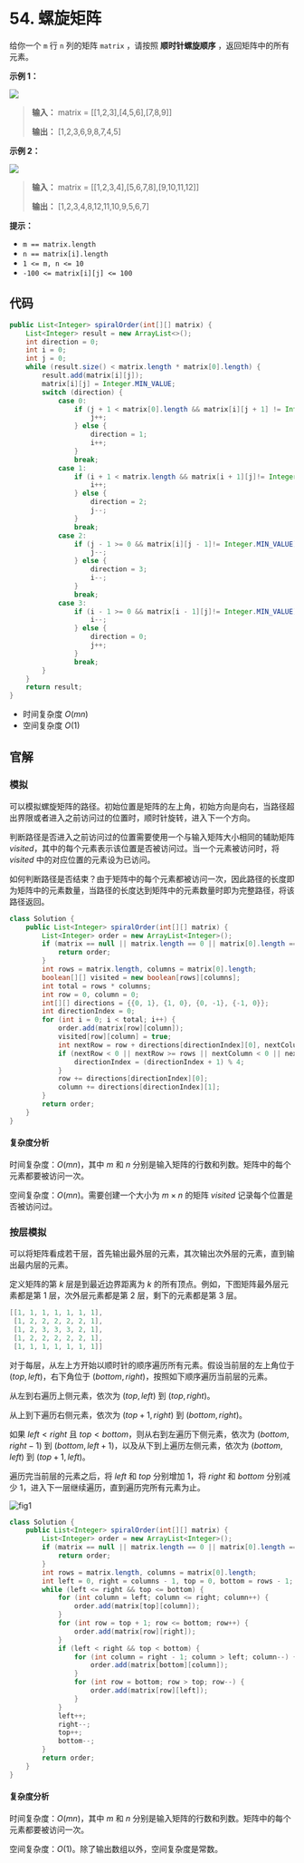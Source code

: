 # 54. 螺旋矩阵

给你一个 `m` 行 `n` 列的矩阵 `matrix` ，请按照 **顺时针螺旋顺序**  ，返回矩阵中的所有元素。

**示例 1：** 

![](http://public.file.lvshuhuai.cn/images\spiral1.jpg)
> **输入：** matrix = \[\[1,2,3],\[4,5,6],\[7,8,9]]
>
> **输出：** \[1,2,3,6,9,8,7,4,5]

**示例 2：** 

![](http://public.file.lvshuhuai.cn/images\spiral.jpg)
> **输入：** matrix = \[\[1,2,3,4],\[5,6,7,8],\[9,10,11,12]]
>
> **输出：** \[1,2,3,4,8,12,11,10,9,5,6,7]

**提示：** 

*   `m == matrix.length`
*   `n == matrix[i].length`
*   `1 <= m, n <= 10`
*   `-100 <= matrix[i][j] <= 100`

## 代码

```java
public List<Integer> spiralOrder(int[][] matrix) {
    List<Integer> result = new ArrayList<>();
    int direction = 0;
    int i = 0;
    int j = 0;
    while (result.size() < matrix.length * matrix[0].length) {
        result.add(matrix[i][j]);
        matrix[i][j] = Integer.MIN_VALUE;
        switch (direction) {
            case 0:
                if (j + 1 < matrix[0].length && matrix[i][j + 1] != Integer.MIN_VALUE) {
                    j++;
                } else {
                    direction = 1;
                    i++;
                }
                break;
            case 1:
                if (i + 1 < matrix.length && matrix[i + 1][j]!= Integer.MIN_VALUE) {
                    i++;
                } else {
                    direction = 2;
                    j--;
                }
                break;
            case 2:
                if (j - 1 >= 0 && matrix[i][j - 1]!= Integer.MIN_VALUE) {
                    j--;
                } else {
                    direction = 3;
                    i--;
                }
                break;
            case 3:
                if (i - 1 >= 0 && matrix[i - 1][j]!= Integer.MIN_VALUE) {
                    i--;
                } else {
                    direction = 0;
                    j++;
                }
                break;
        }
    }
    return result;
}
```

- 时间复杂度 $O(mn)$
- 空间复杂度 $O(1)$

## 官解

### 模拟

可以模拟螺旋矩阵的路径。初始位置是矩阵的左上角，初始方向是向右，当路径超出界限或者进入之前访问过的位置时，顺时针旋转，进入下一个方向。

判断路径是否进入之前访问过的位置需要使用一个与输入矩阵大小相同的辅助矩阵 $visited$，其中的每个元素表示该位置是否被访问过。当一个元素被访问时，将 $visited$ 中的对应位置的元素设为已访问。

如何判断路径是否结束？由于矩阵中的每个元素都被访问一次，因此路径的长度即为矩阵中的元素数量，当路径的长度达到矩阵中的元素数量时即为完整路径，将该路径返回。

```java
class Solution {
    public List<Integer> spiralOrder(int[][] matrix) {
        List<Integer> order = new ArrayList<Integer>();
        if (matrix == null || matrix.length == 0 || matrix[0].length == 0) {
            return order;
        }
        int rows = matrix.length, columns = matrix[0].length;
        boolean[][] visited = new boolean[rows][columns];
        int total = rows * columns;
        int row = 0, column = 0;
        int[][] directions = {{0, 1}, {1, 0}, {0, -1}, {-1, 0}};
        int directionIndex = 0;
        for (int i = 0; i < total; i++) {
            order.add(matrix[row][column]);
            visited[row][column] = true;
            int nextRow = row + directions[directionIndex][0], nextColumn = column + directions[directionIndex][1];
            if (nextRow < 0 || nextRow >= rows || nextColumn < 0 || nextColumn >= columns || visited[nextRow][nextColumn]) {
                directionIndex = (directionIndex + 1) % 4;
            }
            row += directions[directionIndex][0];
            column += directions[directionIndex][1];
        }
        return order;
    }
}
```

#### 复杂度分析

时间复杂度：$O(mn)$，其中 $m$ 和 $n$ 分别是输入矩阵的行数和列数。矩阵中的每个元素都要被访问一次。

空间复杂度：$O(mn)$。需要创建一个大小为 $m\times n$ 的矩阵 $visited$ 记录每个位置是否被访问过。

### 按层模拟

可以将矩阵看成若干层，首先输出最外层的元素，其次输出次外层的元素，直到输出最内层的元素。

定义矩阵的第 $k$ 层是到最近边界距离为 $k$ 的所有顶点。例如，下图矩阵最外层元素都是第 1 层，次外层元素都是第 2 层，剩下的元素都是第 3 层。

```java
[[1, 1, 1, 1, 1, 1, 1],
 [1, 2, 2, 2, 2, 2, 1],
 [1, 2, 3, 3, 3, 2, 1],
 [1, 2, 2, 2, 2, 2, 1],
 [1, 1, 1, 1, 1, 1, 1]]
```

对于每层，从左上方开始以顺时针的顺序遍历所有元素。假设当前层的左上角位于 $(top,left)$，右下角位于 $(bottom,right)$，按照如下顺序遍历当前层的元素。

从左到右遍历上侧元素，依次为 $(top,left)$ 到 $(top,right)$。

从上到下遍历右侧元素，依次为 $(top+1,right)$ 到 $(bottom,right)$。

如果 $left<right$ 且 $top<bottom$，则从右到左遍历下侧元素，依次为 $(bottom,right−1)$ 到 $(bottom,left+1)$，以及从下到上遍历左侧元素，依次为 $(bottom,left)$ 到 $(top+1,left)$。

遍历完当前层的元素之后，将 $left$ 和 $top$ 分别增加 1，将 $right$ 和 $bottom$ 分别减少 1，进入下一层继续遍历，直到遍历完所有元素为止。

![fig1](http://public.file.lvshuhuai.cn/images\54_fig1.png)

```java
class Solution {
    public List<Integer> spiralOrder(int[][] matrix) {
        List<Integer> order = new ArrayList<Integer>();
        if (matrix == null || matrix.length == 0 || matrix[0].length == 0) {
            return order;
        }
        int rows = matrix.length, columns = matrix[0].length;
        int left = 0, right = columns - 1, top = 0, bottom = rows - 1;
        while (left <= right && top <= bottom) {
            for (int column = left; column <= right; column++) {
                order.add(matrix[top][column]);
            }
            for (int row = top + 1; row <= bottom; row++) {
                order.add(matrix[row][right]);
            }
            if (left < right && top < bottom) {
                for (int column = right - 1; column > left; column--) {
                    order.add(matrix[bottom][column]);
                }
                for (int row = bottom; row > top; row--) {
                    order.add(matrix[row][left]);
                }
            }
            left++;
            right--;
            top++;
            bottom--;
        }
        return order;
    }
}
```

#### 复杂度分析

时间复杂度：$O(mn)$，其中 $m$ 和 $n$ 分别是输入矩阵的行数和列数。矩阵中的每个元素都要被访问一次。

空间复杂度：$O(1)$。除了输出数组以外，空间复杂度是常数。

